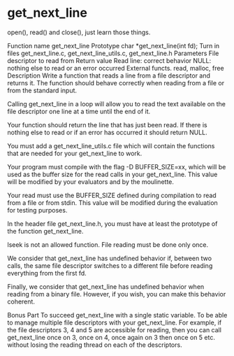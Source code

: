 # get_next_line
open(), read() and close(), just learn those things.

Function name	get_next_line
Prototype	char *get_next_line(int fd);
Turn in files	get_next_line.c, get_next_line_utils.c, get_next_line.h
Parameters	File descriptor to read from
Return value	Read line: correct behavior NULL: nothing else to read or an error occurred
External functs.	read, malloc, free
Description
Write a function that reads a line from a file descriptor and returns it. The function should behave correctly when reading from a file or from the standard input.

Calling get_next_line in a loop will allow you to read the text available on the file descriptor one line at a time until the end of it.

Your function should return the line that has just been read. If there is nothing else to read or if an error has occurred it should return NULL.

You must add a get_next_line_utils.c file which will contain the functions that are needed for your get_next_line to work.

Your program must compile with the flag -D BUFFER_SIZE=xx, which will be used as the buffer size for the read calls in your get_next_line. This value will be modified by your evaluators and by the moulinette.

Your read must use the BUFFER_SIZE defined during compilation to read from a file or from stdin. This value will be modified during the evaluation for testing purposes.

In the header file get_next_line.h, you must have at least the prototype of the function get_next_line.

lseek is not an allowed function. File reading must be done only once.

We consider that get_next_line has undefined behavior if, between two calls, the same file descriptor switches to a different file before reading everything from the first fd.

Finally, we consider that get_next_line has undefined behavior when reading from a binary file. However, if you wish, you can make this behavior coherent.

Bonus Part
To succeed get_next_line with a single static variable.
To be able to manage multiple file descriptors with your get_next_line. For example, if the file descriptors 3, 4 and 5 are accessible for reading, then you can call get_next_line once on 3, once on 4, once again on 3 then once on 5 etc. without losing the reading thread on each of the descriptors.